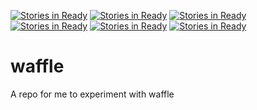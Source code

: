 [![Stories in Ready](https://badge.waffle.io/giuliandenicola/Waffle.png?label=ready&title=Ready)](https://waffle.io/giuliandenicola/Waffle)
[![Stories in Ready](https://badge.waffle.io/Smudgey/waffle.png?label=ready&title=Ready)](https://waffle.io/Smudgey/waffle)
[![Stories in Ready](https://badge.waffle.io/Smudgey/waffle.png?label=ready&title=Ready)](https://waffle.io/Smudgey/waffle)
[![Stories in Ready](https://badge.waffle.io/edziegle/waffle.png?label=ready&title=Ready)](https://waffle.io/edziegle/waffle)
[![Stories in Ready](https://badge.waffle.io/edziegle/waffle.png?label=ready&title=Ready)](https://waffle.io/edziegle/waffle)
[![Stories in Ready](https://badge.waffle.io/aldreth/waffle.png?label=ready&title=Ready)](https://waffle.io/aldreth/waffle)
# waffle

A repo for me to experiment with waffle
